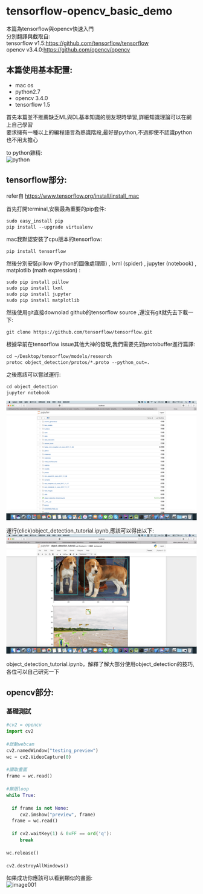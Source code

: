 # tensorflow-opencv_basic_demo

本篇為tensorflow與opencv快速入門 <br />
分別翻譯與截取自:<br />
tensorflow v1.5:https://github.com/tensorflow/tensorflow<br />
opencv v3.4.0:https://github.com/opencv/opencv<br />

## 本篇使用基本配置:
<ul>
  <li>mac os</li>
  <li>python2.7</li>
  <li>opencv 3.4.0</li>
  <li>tensorflow 1.5</li>
</ul>

首先本篇並不推薦缺乏ML與DL基本知識的朋友現時學習,詳細知識理論可以在網上自己學習<br />
要求擁有一種以上的編程語言為熟識階段,最好是python,不過即使不認識python也不用太擔心<br />

to python雞精:<br >
![python](http://coffeeghost.net/pybat/python_cheatsheet.png)

## tensorflow部分:<br />
refer自 https://www.tensorflow.org/install/install_mac<br />

首先打開terminal,安裝最為重要的pip套件:
```
sudo easy_install pip
pip install --upgrade virtualenv 
```

mac我默認安裝了cpu版本的tensorflow:
```
pip install tensorflow
```

然後分別安裝pillow (Python的圖像處理庫) , lxml (spider) , jupyter (notebook) , matplotlib (math expression) :
``` 
sudo pip install pillow
sudo pip install lxml
sudo pip install jupyter
sudo pip install matplotlib
```

然後使用git直接downolad github的tensorflow source ,還沒有git就先去下載一下:<br />
```
git clone https://github.com/tensorflow/tensorflow.git
```

根據早前在tensorflow issue其他大神的發現,我們需要先對protobuffer進行篇譯: <br >
```
cd ~/Desktop/tensorflow/models/research
protoc object_detection/protos/*.proto --python_out=.
```
之後應該可以嘗試運行:
```
cd object_detection
jupyter notebook
```
![image002](https://github.com/WilsonLTL/tensorflow-opencv_basic_demo/blob/master/002.png)

運行(click)object_detection_tutorial.ipynb,應該可以得出以下:
![image003](https://github.com/WilsonLTL/tensorflow-opencv_basic_demo/blob/master/003.png)

object_detection_tutorial.ipynb，解釋了解大部分使用object_detection的技巧,各位可以自己研究一下<br >

## opencv部分:<br />
### 基礎測試

```python
#cv2 = opencv
import cv2

#啟動webcam
cv2.namedWindow("testing_preview")
wc = cv2.VideoCapture(0)

#讀取畫面
frame = wc.read()

#無限loop
while True:

  if frame is not None:
     cv2.imshow("preview", frame)
  frame = wc.read()

  if cv2.waitKey(1) & 0xFF == ord('q'):
     break

wc.release()

cv2.destroyAllWindows()

```

如果成功你應該可以看到類似的畫面:<br >
![image001](https://github.com/WilsonLTL/tensorflow-opencv_basic_demo/blob/master/001.png)

